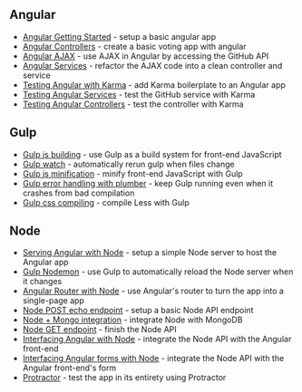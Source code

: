 ## Angular
* [Angular Getting Started](https://github.com/dickeyxxx/mean-video-1) - setup a basic angular app
* [Angular Controllers](https://github.com/dickeyxxx/mean-video-2) - create a basic voting app with angular
* [Angular AJAX](https://github.com/dickeyxxx/mean-video-3) - use AJAX in Angular by accessing the GitHub API
* [Angular Services](https://github.com/dickeyxxx/mean-video-4) - refactor the AJAX code into a clean controller and service
* [Testing Angular with Karma](https://github.com/dickeyxxx/mean-video-5) - add Karma boilerplate to an Angular app
* [Testing Angular Services](https://github.com/dickeyxxx/mean-video-6) - test the GitHub service with Karma
* [Testing Angular Controllers](https://github.com/dickeyxxx/mean-video-7) - test the controller with Karma

## Gulp
* [Gulp js building](https://github.com/dickeyxxx/mean-video-8) - use Gulp as a build system for front-end JavaScript
* [Gulp watch](https://github.com/dickeyxxx/mean-video-9) - automatically rerun gulp when files change
* [Gulp js minification](https://github.com/dickeyxxx/mean-video-10) - minify front-end JavaScript with Gulp
* [Gulp error handling with plumber](https://github.com/dickeyxxx/mean-video-11) - keep Gulp running even when it crashes from bad compilation
* [Gulp css compiling](https://github.com/dickeyxxx/mean-video-12) - compile Less with Gulp

## Node
* [Serving Angular with Node](https://github.com/dickeyxxx/mean-video-13) - setup a simple Node server to host the Angular app
* [Gulp Nodemon](https://github.com/dickeyxxx/mean-video-14) - use Gulp to automatically reload the Node server when it changes
* [Angular Router with Node](https://github.com/dickeyxxx/mean-video-15) - use Angular's router to turn the app into a single-page app
* [Node POST echo endpoint](https://github.com/dickeyxxx/mean-video-16) - setup a basic Node API endpoint
* [Node + Mongo integration](https://github.com/dickeyxxx/mean-video-17) - integrate Node with MongoDB
* [Node GET endpoint](https://github.com/dickeyxxx/mean-video-18) - finish the Node API
* [Interfacing Angular with Node](https://github.com/dickeyxxx/mean-video-19) - integrate the Node API with the Angular front-end
* [Interfacing Angular forms with Node](https://github.com/dickeyxxx/mean-video-20) - integrate the Node API with the Angular front-end's form
* [Protractor](https://github.com/dickeyxxx/mean-video-21) - test the app in its entirety using Protractor
